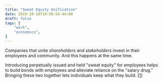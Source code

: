 ```yaml
---
title: "Sweat Equity Unification"
date: 2019-10-18T19:50:54-04:00
draft: false
tags: [
	"work",
	"economics",
]
---
```

Companies that unite *shareholders* and *stakeholders* invest in their employees and community. And this happens at the same time.

Introducing perpetually issued and held "sweat equity" for employees helps to build bonds with employees and alleviate reliance on the "salary drug." Bringing these two together lets individuals keep what they build. [[1](https://colony.io/)]
